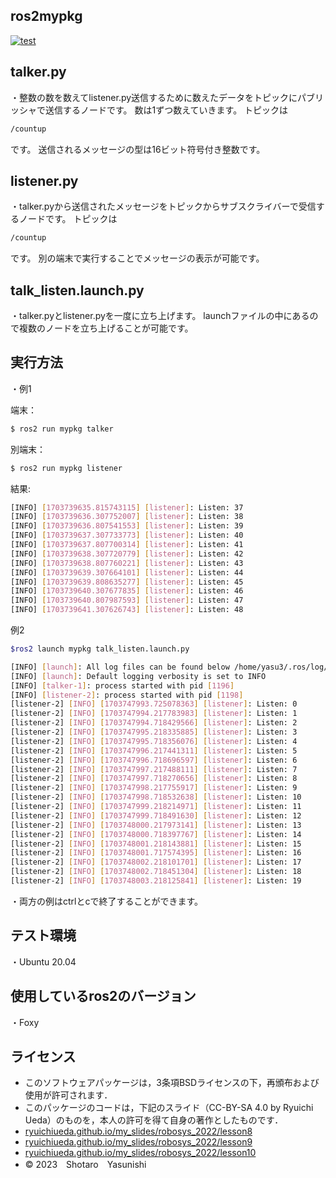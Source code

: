## ros2mypkg
[![test](https://github.com/ShotaroYasunishi/mypkg/actions/workflows/test.yml/badge.svg)](https://github.com/ShotaroYasunishi/mypkg/actions/workflows/test.yml)

## talker.py
・整数の数を数えてlistener.py送信するために数えたデータをトピックにパブリッシャで送信するノードです。
数は1ずつ数えていきます。
トピックは 
```bash
/countup
```
です。
送信されるメッセージの型は16ビット符号付き整数です。

## listener.py
・talker.pyから送信されたメッセージをトピックからサブスクライバーで受信するノードです。
トピックは
```bash
/countup
```
です。
別の端末で実行することでメッセージの表示が可能です。

## talk_listen.launch.py
・talker.pyとlistener.pyを一度に立ち上げます。
launchファイルの中にあるので複数のノードを立ち上げることが可能です。

## 実行方法
・例1

端末：
```bash
$ ros2 run mypkg talker
```

別端末：
```bash
$ ros2 run mypkg listener
```

結果:

```bash
[INFO] [1703739635.815743115] [listener]: Listen: 37
[INFO] [1703739636.307752007] [listener]: Listen: 38
[INFO] [1703739636.807541553] [listener]: Listen: 39
[INFO] [1703739637.307733773] [listener]: Listen: 40
[INFO] [1703739637.807700314] [listener]: Listen: 41
[INFO] [1703739638.307720779] [listener]: Listen: 42
[INFO] [1703739638.807760221] [listener]: Listen: 43
[INFO] [1703739639.307664101] [listener]: Listen: 44
[INFO] [1703739639.808635277] [listener]: Listen: 45
[INFO] [1703739640.307677835] [listener]: Listen: 46
[INFO] [1703739640.807987593] [listener]: Listen: 47
[INFO] [1703739641.307626743] [listener]: Listen: 48
```

例2

```bash
$ros2 launch mypkg talk_listen.launch.py
```

```bash
[INFO] [launch]: All log files can be found below /home/yasu3/.ros/log/2023-12-28-16-19-52-684406-yasu1127-1194
[INFO] [launch]: Default logging verbosity is set to INFO
[INFO] [talker-1]: process started with pid [1196]
[INFO] [listener-2]: process started with pid [1198]
[listener-2] [INFO] [1703747993.725078363] [listener]: Listen: 0
[listener-2] [INFO] [1703747994.217783983] [listener]: Listen: 1
[listener-2] [INFO] [1703747994.718429566] [listener]: Listen: 2
[listener-2] [INFO] [1703747995.218335885] [listener]: Listen: 3
[listener-2] [INFO] [1703747995.718356076] [listener]: Listen: 4
[listener-2] [INFO] [1703747996.217441311] [listener]: Listen: 5
[listener-2] [INFO] [1703747996.718696597] [listener]: Listen: 6
[listener-2] [INFO] [1703747997.217488111] [listener]: Listen: 7
[listener-2] [INFO] [1703747997.718270656] [listener]: Listen: 8
[listener-2] [INFO] [1703747998.217755917] [listener]: Listen: 9
[listener-2] [INFO] [1703747998.718532638] [listener]: Listen: 10
[listener-2] [INFO] [1703747999.218214971] [listener]: Listen: 11
[listener-2] [INFO] [1703747999.718491630] [listener]: Listen: 12
[listener-2] [INFO] [1703748000.217973141] [listener]: Listen: 13
[listener-2] [INFO] [1703748000.718397767] [listener]: Listen: 14
[listener-2] [INFO] [1703748001.218143881] [listener]: Listen: 15
[listener-2] [INFO] [1703748001.717574395] [listener]: Listen: 16
[listener-2] [INFO] [1703748002.218101701] [listener]: Listen: 17
[listener-2] [INFO] [1703748002.718451304] [listener]: Listen: 18
[listener-2] [INFO] [1703748003.218125841] [listener]: Listen: 19
```

・両方の例はctrlとcで終了することができます。
## テスト環境
・Ubuntu 20.04
## 使用しているros2のバージョン
・Foxy 

## ライセンス
* このソフトウェアパッケージは，3条項BSDライセンスの下，再頒布および使用が許可されます．
* このパッケージのコードは，下記のスライド（CC-BY-SA 4.0 by Ryuichi Ueda）のものを，本人の許可を得て自身の著作としたものです．
* [ryuichiueda.github.io/my_slides/robosys_2022/lesson8](https://ryuichiueda.github.io/my_slides/robosys_2022/lesson8)
* [ryuichiueda.github.io/my_slides/robosys_2022/lesson9](https://ryuichiueda.github.io/my_slides/robosys_2022/lesson9)
* [ryuichiueda.github.io/my_slides/robosys_2022/lesson10](https://ryuichiueda.github.io/my_slides/robosys_2022/lesson10)
* © 2023　Shotaro　Yasunishi

